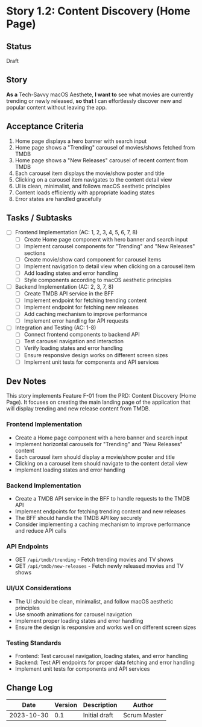 # Story 1.2: Content Discovery (Home Page)

## Status
Draft

## Story
**As a** Tech-Savvy macOS Aesthete,
**I want to** see what movies are currently trending or newly released,
**so that** I can effortlessly discover new and popular content without leaving the app.

## Acceptance Criteria
1. Home page displays a hero banner with search input
2. Home page shows a "Trending" carousel of movies/shows fetched from TMDB
3. Home page shows a "New Releases" carousel of recent content from TMDB
4. Each carousel item displays the movie/show poster and title
5. Clicking on a carousel item navigates to the content detail view
6. UI is clean, minimalist, and follows macOS aesthetic principles
7. Content loads efficiently with appropriate loading states
8. Error states are handled gracefully

## Tasks / Subtasks
- [ ] Frontend Implementation (AC: 1, 2, 3, 4, 5, 6, 7, 8)
  - [ ] Create Home page component with hero banner and search input
  - [ ] Implement carousel components for "Trending" and "New Releases" sections
  - [ ] Create movie/show card component for carousel items
  - [ ] Implement navigation to detail view when clicking on a carousel item
  - [ ] Add loading states and error handling
  - [ ] Style components according to macOS aesthetic principles

- [ ] Backend Implementation (AC: 2, 3, 7, 8)
  - [ ] Create TMDB API service in the BFF
  - [ ] Implement endpoint for fetching trending content
  - [ ] Implement endpoint for fetching new releases
  - [ ] Add caching mechanism to improve performance
  - [ ] Implement error handling for API requests

- [ ] Integration and Testing (AC: 1-8)
  - [ ] Connect frontend components to backend API
  - [ ] Test carousel navigation and interaction
  - [ ] Verify loading states and error handling
  - [ ] Ensure responsive design works on different screen sizes
  - [ ] Implement unit tests for components and API services

## Dev Notes

This story implements Feature F-01 from the PRD: Content Discovery (Home Page). It focuses on creating the main landing page of the application that will display trending and new release content from TMDB.

### Frontend Implementation
- Create a Home page component with a hero banner and search input
- Implement horizontal carousels for "Trending" and "New Releases" content
- Each carousel item should display a movie/show poster and title
- Clicking on a carousel item should navigate to the content detail view
- Implement loading states and error handling

### Backend Implementation
- Create a TMDB API service in the BFF to handle requests to the TMDB API
- Implement endpoints for fetching trending content and new releases
- The BFF should handle the TMDB API key securely
- Consider implementing a caching mechanism to improve performance and reduce API calls

### API Endpoints
- GET `/api/tmdb/trending` - Fetch trending movies and TV shows
- GET `/api/tmdb/new-releases` - Fetch newly released movies and TV shows

### UI/UX Considerations
- The UI should be clean, minimalist, and follow macOS aesthetic principles
- Use smooth animations for carousel navigation
- Implement proper loading states and error handling
- Ensure the design is responsive and works well on different screen sizes

### Testing Standards
- Frontend: Test carousel navigation, loading states, and error handling
- Backend: Test API endpoints for proper data fetching and error handling
- Implement unit tests for components and API services

## Change Log
| Date | Version | Description | Author |
|------|---------|-------------|--------|
| 2023-10-30 | 0.1 | Initial draft | Scrum Master |